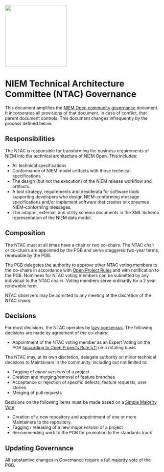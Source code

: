 <img src="artwork/NIEM-NO-Logo-v5.png" width="200">

# NIEM Technical Architecture Committee (NTAC) Governance

This document amplifies the [NIEM Open community governance](https://github.com/niemopen/oasis-open-project/blob/main/GOVERNANCE.md) document. It incorporates all provisions of that document. In case of conflict, that parent document controls. This document changes infrequently by the process defined below.

## Responsibilities

The NTAC is responsible for transforming the business requirements of NIEM into the technical architecture of NIEM Open.  This includes:

* All technical specifications
* Conformance of NIEM model artifacts with those technical specifications
* The design (but not the execution) of the NIEM release workflow and artifacts.
* A tool strategy, requirements and desiderata for software tools supporting developers who design NIEM-conforming message specifications and/or implement software that creates or consumes NIEM-conforming messages.
* The adapter, external, and utility schema documents in the XML Schema representation of the NIEM data model.

## Composition

The NTAC must at all times have a chair or two co-chairs. The NTAC chair or co-chairs are appointed by the PGB and serve staggered two-year terms, renewable by the PGB.

The PGB delegates the authority to approve other NTAC voting members to the co-chairs in accordance with [Open Project Rules](https://www.oasis-open.org/policies-guidelines/open-projects-process/) and with notification to the PGB.  Nominees for NTAC voting members can be submitted by any individual to the NTAC chairs. Voting members serve ordinarily for a 2 year renewable term.

NTAC observers may be admitted to any meeting at the discretion of the NTAC chairs.

## Decisions

For most decisions, the NTAC operates by [lazy consensus](https://community.apache.org/committers/lazyConsensus.html). The following decisions are made by agreement of the co-chairs:

* Appointment of the NTAC voting member as an Expert Voting on the PGB [(according to Open Projects Rule 5.1)](https://www.oasis-open.org/policies-guidelines/open-projects-process/#project-governing-board-and-sponsors-composition) on a rotating basis.

The NTAC may, at its own discretion, delegate authority on minor technical decisions to Maintainers in the community, including but not limited to:

- Tagging of *minor versions* of a project
- Creation and merging/removal of feature branches
- Acceptance or rejection of specific defects, feature requests, user stories
- Merging of pull requests

Decisions on the following items must be made based on a [Simple Majority Vote](https://www.oasis-open.org/policies-guidelines/oasis-defined-terms-2018-05-22#dSimpleMajority)

- Creation of a new repository and appointment of one or more Maintainers to the repository. 
- Tagging / releasing of a new *major version* of a project
- Recommending work to the PGB for promotion to the standards track

## Updating Governance

All substantive changes in Governance require a [full majority vote](https://www.oasis-open.org/policies-guidelines/oasis-defined-terms-2018-05-22#dFullMajority) of the PGB.
